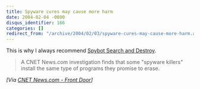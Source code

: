 ```yaml
---
title: Spyware cures may cause more harm
date: 2004-02-04 -0800
disqus_identifier: 166
categories: []
redirect_from: "/archive/2004/02/03/spyware-cures-may-cause-more-harm.aspx/"
---
```


This is why I always recommend [Spybot Search and
Destroy](http://www.safer-networking.org/).

> A CNET News.com investigation finds that some "spyware killers"
> install the same type of programs they promise to erase.

*[Via [CNET News.com - Front
Door](http://news.com.com/2100-1032_3-5153485.html)]*

